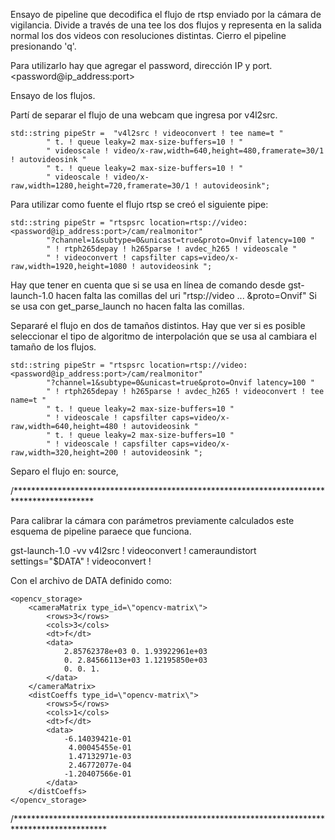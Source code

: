 Ensayo de pipeline que decodifica el flujo de rtsp enviado por la cámara de vigilancia.
Divide a través de una tee los dos flujos y representa en la salida normal los dos videos con resoluciones distintas.
Cierro el pipeline presionando 'q'.

Para utilizarlo hay que agregar el password, dirección IP y port. <password@ip_address:port>

Ensayo de los flujos. 

Partí de separar el flujo de una webcam que ingresa por v4l2src.


	std::string pipeStr =  "v4l2src ! videoconvert ! tee name=t "
			" t. ! queue leaky=2 max-size-buffers=10 ! "
			" videoscale ! video/x-raw,width=640,height=480,framerate=30/1 ! autovideosink "
			" t. ! queue leaky=2 max-size-buffers=10 ! "
			" videoscale ! video/x-raw,width=1280,height=720,framerate=30/1 ! autovideosink";
	


Para utilizar como fuente el flujo rtsp se creó el siguiente pipe:


	std::string pipeStr = "rtspsrc location=rtsp://video:<password@ip_address:port>/cam/realmonitor"
			"?channel=1&subtype=0&unicast=true&proto=Onvif latency=100 "
	  		" ! rtph265depay ! h265parse ! avdec_h265 ! videoscale "
	  		" ! videoconvert ! capsfilter caps=video/x-raw,width=1920,height=1080 ! autovideosink ";
	  		

Hay que tener en cuenta que si se usa en línea de comando desde gst-launch-1.0 hacen falta las comillas del uri "rtsp://video ... &proto=Onvif"
Si se  usa con get_parse_launch no hacen falta las comillas.


Separaré el flujo en dos de tamaños distintos. Hay que ver si es posible seleccionar el tipo de algoritmo de interpolación que se usa al cambiara el tamaño de los flujos.


	std::string pipeStr = "rtspsrc location=rtsp://video:<password@ip_address:port>/cam/realmonitor"
			"?channel=1&subtype=0&unicast=true&proto=Onvif latency=100 "
			" ! rtph265depay ! h265parse ! avdec_h265 ! videoconvert ! tee name=t "
			" t. ! queue leaky=2 max-size-buffers=10 "
			" ! videoscale ! capsfilter caps=video/x-raw,width=640,height=480 ! autovideosink "
			" t. ! queue leaky=2 max-size-buffers=10 "
			" ! videoscale ! capsfilter caps=video/x-raw,width=320,height=200 ! autovideosink ";
			
			
Separo el flujo en: source, 


/******************************************************************************************

Para calibrar la cámara con parámetros previamente calculados este esquema de pipeline paraece que funciona.

gst-launch-1.0 -vv v4l2src ! videoconvert ! cameraundistort settings="$DATA" ! videoconvert !

Con el archivo de DATA definido como:



<?xml version=\"1.0\"?>
	<opencv_storage>
		<cameraMatrix type_id=\"opencv-matrix\">
			<rows>3</rows>
			<cols>3</cols>
			<dt>f</dt>
			<data>
				2.85762378e+03 0. 1.93922961e+03
				0. 2.84566113e+03 1.12195850e+03
				0. 0. 1.
			</data>
		</cameraMatrix>
		<distCoeffs type_id=\"opencv-matrix\">
			<rows>5</rows>
			<cols>1</cols>
			<dt>f</dt>
			<data>
				-6.14039421e-01
				 4.00045455e-01
				 1.47132971e-03
				 2.46772077e-04
				-1.20407566e-01
			</data>
		</distCoeffs>
	</opencv_storage>
	
/*********************************************************************************************


